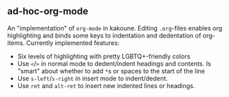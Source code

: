 ## ad-hoc-org-mode

An "implementation" of `org-mode` in kakoune. Editing `.org`-files enables org highlighting and
binds some keys to indentation and dedentation of org-items. Currently implemented features:

* Six levels of highlighting with pretty LGBTQ+-friendly colors
* Use `<`/`>` in normal mode to dedent/indent headings and contents. Is "smart" about whether to add `*`s or spaces to the start of the line
* Use `s-left`/`s-right` in insert mode to indent/dedent.
* Use `ret` and `alt-ret` to insert new indented lines or headings.
